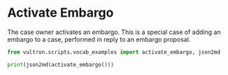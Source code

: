 # Activate Embargo

The case owner activates an embargo. This is a special case of adding an embargo to a case,
performed in reply to an embargo proposal.

```python exec="true" idprefix=""
from vultron.scripts.vocab_examples import activate_embargo, json2md

print(json2md(activate_embargo()))
```
